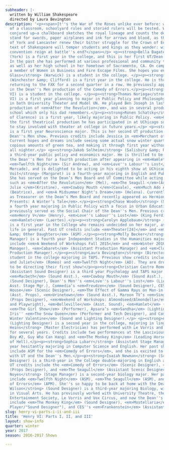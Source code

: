 ```yaml
---
subheader: |-
  written by William Shakespeare
  directed by Laura Bevington
description: '<p><span>It''s the War of the Roses unlike ever before: within the confines
  of a classroom, schoolyard rules and storied rulers will be tested. Witness history
  conjured up—a chalkboard sketches the royal lineage and counts the dead, yardsticks
  stand for swords, paper airplanes and ink for arrows and blood, as the noble Houses
  of York and Lancaster renew their bitter struggle for the Crown of England. The
  text of Shakespeare will temper students and kings as they wonder: will chaos or
  convention reign at battle''s end?</span></p> <p><strong>Bella Bagatelos</strong>
  (York) is a first year in the college, and this is her first UT/Dean''s Men show.
  In the past she has performed at various professional and community theatre companies
  as well as her high school in her hometown of Sacramento, CA. On campus she is also
  a member of Women in Business and Fire Escape Films. She hopes you enjoy the show!</p><p><strong>Emma
  Glass</strong> (Warwick) is a student in the college. </p><p><strong>Ian Grant-Funck</strong>
  (Winchester &amp; Clifford) is a first year in the college. He is thrilled to be
  returning to the FXK for a second quarter in a row. He previously appeared as Dromio
  in the Dean''s Men production of the Comedy of Errors.</p><p><strong>Seph Mozes<em> </em></strong>(Henry
  VI) is a student in the college. </p><p><strong>Thomas Noriega</strong> (Edward
  VI) is a first year planning to major in Public Policy and Philosophy. He is involved
  in both University Theater and Model UN. He played Ben Joseph in last quarter''s
  production of <em>After the Revolution</em>, and was in several productions in high
  school which only his dad remembers.</p><p><strong>Ronen Schatsky</strong> (George
  of Clarence) is a first year, likely majoring in Public Policy. <em>Henry VI </em>is
  the first theatrical production he has participated in at UChicago so far. He hopes
  to stay involved with theater at college in future years.</p> <p><strong>Faith Shepherd</strong> (Somerset)
  is a first year Neuroscience major. This is her second UT production and her first
  Dean''s Men show. Previous credits include Jessica in <em>Merchant of Venice</em>.
  Current hopes and dreams include seeing some actual snow winter quarter, drinking
  copious amounts of green tea, and making it through first year without pulling an
  all nighter.</p> <p><strong>Jakob Solheim</strong> (Salisbury &amp; Rutland) is
  a third-year public policy and economics major. He is thrilled to be returning to
  the Dean''s Men for a fourth production after appearing in <em>Hamlet</em> (Rosencrantz),
  <em>Twelfth Night</em> (Sir Andrew), and <em>Love''s Labour''s Lost</em> (Dull,
  Mercade), and is delighted to be acting in his eighth show at UChicago.</p> <p><strong>Michaela
  Voit</strong> (Margaret) is a fourth-year majoring in English and Public Policy.
  She has served on the Dean’s Men Board and UT Committee while acting in UT shows
  such as <em>After the Revolution</em> (Mel), <em>The Seagull </em>(Arkádina), <em>Miss
  Julie </em>(Kristine), <em>Cowboy Mouth </em>(Cavale), <em>Much Ado About Nothing</em>
  (Beatrice), and <em>A Midsummer Night’s Dream</em> (Helena). Currently, she serves
  as Treasurer on the Dean’s Men Board and recently appeared as Hermione in <em>TAPS
  Presents: A Winter’s Tale</em>.</p><p><strong>Chase Woods</strong> (Suffolk &amp; Richard) is
  a fourth year majoring in Public Policy with a focus in Urban Education. He has
  previously served as the Social Chair of the Dean''s Men. Previous credits include
  <em>Henry V</em> (Henry), <em>Love''s Labour''s Lost</em> (King Ferdinand), and
  <em>Hamlet</em> (Laertes).</p><p><strong>Carolyn Applebaum</strong> (Dramaturg)
  is a first year in the College who remains undecided on her major, as well as on
  life in general. Past UT credits include <em>Theater[24]</em> and <em>Iphigenia
  &amp; Other Daughters</em> (ASM).</p><p><strong>Molly Becker</strong> (Production
  Manager) is a fourth year Independent Studies in the Humanities major. Past credits
  include <em>A Weekend of Workshops Fall 2015</em> and <em>Winter 2016</em> (Production
  Manager), <em>Cabaret</em> (Assistant Production Manager) and <em>Closer</em> (Assistant
  Production Manager).</p><p><strong>Laura Bevington</strong> (Director) is a third-year
  student in the college majoring in TAPS. Previous show credits include <em>Romeo
  and Juliet</em> (Romeo) and <em>Twelfth Night</em> (AD). They are dreadfully excited
  to be directing their first show!</p><p><strong>Christian Castro Romero</strong>
  (Assistant Sound Designer) is a third year Psychology and TAPS major. Credits include
  <em>Macbeth</em> (Sound Asst.), <em>Cowboy Mouth</em> (Sound Asst.), CES''s <em>Frankenstein</em>
  (Sound Designer), Dean''s Men''s <em>Love''s Labour''s Lost</em> (Light Asst. &amp;
  Asst. Stage Mgr.), Commedia’s <em>Freudzen</em> (Sound Designer), CES''s <em>Haunted
  House</em> (Scenic Designer), <em>The Effect of Gamma Rays on Man-in-the-Moon Marigolds</em>
  (Asst. Props), <em>Urinetown</em> (Sound Asst.), Maroon TV’s <em>Singularity</em>
  (Props Designer), <em>Weekend of Workshops: Almondseed/Almondella</em> (Director
  and Playwright), <em>Belleville</em> (Asst. Sound), <em>Hamlet</em> (Asst. Set),
  <em>The Girl Show</em> (Performer), Apsara’s <em>Sandha</em> (Lighting Designer),
  Iris'' <em>The Snow Queen</em> (Performer and Tech Designer), and Commedia’s <em>My
  Winter Valentine</em> (Sound and Lighting Designer).</p> <p><strong>Alison Causey</strong>
  (Lighting Designer) is a second year in the college, majoring in linguistics.</p><p><strong>Daniel
  Heins</strong> (Master Electrician) has performed with Le Vorris and Vox Circus
  for several years. Credits include two performances at the Lascivious Ball (Naughty
  Boy #2, Guy Who Can Hang) and <em>The Monkey King</em> (Leading Horse/Embodiment
  of Hell).</p><p><strong>Sophia Lubarr</strong> (Assistant Stage Manager) is a first
  year hesitantly majoring in Computer Science and English. Her past show credits
  include ASM for the <em>Comedy of Errors</em>, and she is excited to continue working
  with UT and the Dean''s Men.</p><p><strong>Isaiah Newman</strong> (Scenic/Props
  Designer) is a third-year in the College double-majoring in English and Math. Previous
  UT credits include the <em>Comedy of Errors</em> (Scenic Designer), <em>Noises Off</em>
  (Props Designer), and <em>The Seagull</em> (Assistant Scenic Designer).</p><p><strong>Michelle
  Noyes</strong> (Stage Manager) is a second-year biology major. Her past show credits
  include <em>Twelfth Night</em> (ASM), <em>The Seagull</em> (ASM), and the <em>Comedy
  of Errors</em> (APM). She''s so happy to be back at home with the Dean''s Men.</p><p><strong>Winston
  Wilson</strong> (Sound Designer) is a third-year majoring Biology, with a minor
  in Visual Arts. He has previously worked with University Theatre, the Classical
  Entertainment Society, Le Vorris and Vox Circus, and now the Dean''s Men. Past credits
  include <em>The Monkey King</em> (Sound Designer), <em>Mostellaria</em> (Keyboard
  Player/"Sound Designer"), and CES''s <em>Frankenstein</em> (Assistant Sound Designer). </p>'
slug: henry-vi-parts-i-ii-and-iii
title: 'Henry VI: Parts I, II, and III'
layout: show-info
quarter: winter
year: 2017
season: 2016-2017 Shows

---
```

